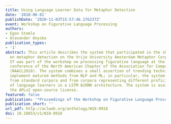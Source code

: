 ```yaml
---
title: Using Language Learner Data for Metaphor Detection
date: '2018-06-01'
publishDate: '2020-11-03T15:57:46.176237Z'
event: Workshop on Figurative Language Processing
authors:
- Egon Stemle
- Alexander Onysko
publication_types:
- '1'
abstract: This article describes the system that participated in the shared task (ST)
  on metaphor detection on the Vrije University Amsterdam Metaphor Corpus (VUA). The
  ST was part of the workshop on processing figurative language at the 16th annual
  conference of the North American Chapter of the Association for Computational Linguistics
  (NAACL2018). The system combines a small assertion of trending techniques, which
  implement matured methods from NLP and ML; in particular, the system uses word embeddings
  from standard corpora and from corpora representing different proficiency levels
  of language learners in a LSTM BiRNN architecture. The system is available under
  the APLv2 open-source license.
featured: false
publication: '*Proceedings of the Workshop on Figurative Language Processing*'
publication_short: ''
url_pdf: http://aclweb.org/anthology/W18-0918
doi: 10.18653/v1/W18-0918
---
```


